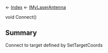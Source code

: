← [Index](Api-Index) ← [IMyLaserAntenna](Sandbox.ModAPI.Ingame.IMyLaserAntenna)

void Connect()

## Summary

Connect to target defined by SetTargetCoords

